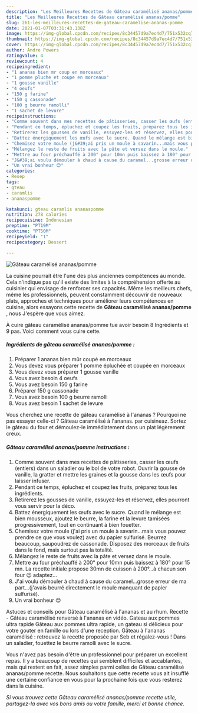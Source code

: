 ```yaml
---
description: "Les Meilleures Recettes de Gâteau caramélisé ananas/pomme"
title: "Les Meilleures Recettes de Gâteau caramélisé ananas/pomme"
slug: 261-les-meilleures-recettes-de-gateau-caramelise-ananas-pomme
date: 2021-01-07T03:31:43.138Z
image: https://img-global.cpcdn.com/recipes/8c34457d9a7ec4d7/751x532cq70/gateau-caramelise-ananaspomme-photo-principale-de-la-recette.jpg
thumbnail: https://img-global.cpcdn.com/recipes/8c34457d9a7ec4d7/751x532cq70/gateau-caramelise-ananaspomme-photo-principale-de-la-recette.jpg
cover: https://img-global.cpcdn.com/recipes/8c34457d9a7ec4d7/751x532cq70/gateau-caramelise-ananaspomme-photo-principale-de-la-recette.jpg
author: Andre Powers
ratingvalue: 4
reviewcount: 4
recipeingredient:
- "1 ananas bien mr coup en morceaux"
- "1 pomme pluche et coupe en morceaux"
- "1 gousse vanille"
- "4 oeufs"
- "150 g farine"
- "150 g cassonade"
- "100 g beurre ramolli"
- "1 sachet de levure"
recipeinstructions:
- "Comme souvent dans mes recettes de pâtisseries, casser les œufs (entiers) dans un saladier ou le bol de votre robot. Ouvrir la gousse de vanille, la gratter et mettre les graines et la gousse dans les œufs pour laisser infuser."
- "Pendant ce temps, épluchez et coupez les fruits, préparez tous les ingrédients."
- "Retirerez les gousses de vanille, essuyez-les et réservez, elles pourront vous servir pour la déco."
- "Battez énergiquement les œufs avec le sucre. Quand le mélange est bien mousseux, ajoutez le beurre, la farine et la levure tamisées progressivement, tout en continuant à bien fouetter."
- "Chemisez votre moule (j&#39;ai pris un moule à savarin...mais vous pouvez prendre ce que vous voulez) avec du papier sulfurisé. Beurrez beaucoup, saupoudrez de cassonade. Disposez des morceaux de fruits dans le fond, mais surtout pas la totalité."
- "Mélangez le reste de fruits avec la pâte et versez dans le moule."
- "Mettre au four préchauffé à 200° pour 10mn puis baissez à 180° pour 15 mn. La recette initiale propose 30mn de cuisson à 200°...à chacun son four 😉 adaptez..."
- "J&#39;ai voulu démouler à chaud à cause du caramel...grosse erreur de ma part...(j&#39;avais beurré directement le moule manquant de papier sulfurisé)."
- "Un vrai bonheur 😊"
categories:
- Resep
tags:
- gteau
- caramlis
- ananaspomme

katakunci: gteau caramlis ananaspomme 
nutrition: 278 calories
recipecuisine: Indonesian
preptime: "PT19M"
cooktime: "PT50M"
recipeyield: "1"
recipecategory: Dessert

---
```



![Gâteau caramélisé ananas/pomme](https://img-global.cpcdn.com/recipes/8c34457d9a7ec4d7/751x532cq70/gateau-caramelise-ananaspomme-photo-principale-de-la-recette.jpg)

La cuisine pourrait être l'une des plus anciennes compétences au monde. Cela n'indique pas qu'il existe des limites à la compréhension offerte au cuisinier qui envisage de renforcer ses capacités. Même les meilleurs chefs, même les professionnels, peuvent constamment découvrir de nouveaux plats, approches et techniques pour améliorer leurs compétences en cuisine, alors essayons cette recette de <strong> Gâteau caramélisé ananas/pomme </strong>, nous J'espère que vous aimez.

<!--inarticleads1-->

À cuire gâteau caramélisé ananas/pomme tue avoir besoin 8 Ingrédients et 9 pas. Voici comment vous cuire cette.

##### Ingrédients de gâteau caramélisé ananas/pomme :

1. Préparer 1 ananas bien mûr coupé en morceaux
1. Vous devez vous préparer 1 pomme épluchée et coupée en morceaux
1. Vous devez vous préparer 1 gousse vanille
1. Vous avez besoin 4 oeufs
1. Vous avez besoin 150 g farine
1. Préparer 150 g cassonade
1. Vous avez besoin 100 g beurre ramolli
1. Vous avez besoin 1 sachet de levure


Vous cherchez une recette de gâteau caramélisé à l&#39;ananas ? Pourquoi ne pas essayer celle-ci ? Gâteau caramélisé à l&#39;ananas. par cuisineaz. Sortez le gâteau du four et démoulez-le immédiatement dans un plat légèrement creux. 

<!--inarticleads2-->

##### Gâteau caramélisé ananas/pomme instructions :

1. Comme souvent dans mes recettes de pâtisseries, casser les œufs (entiers) dans un saladier ou le bol de votre robot. Ouvrir la gousse de vanille, la gratter et mettre les graines et la gousse dans les œufs pour laisser infuser.
1. Pendant ce temps, épluchez et coupez les fruits, préparez tous les ingrédients.
1. Retirerez les gousses de vanille, essuyez-les et réservez, elles pourront vous servir pour la déco.
1. Battez énergiquement les œufs avec le sucre. Quand le mélange est bien mousseux, ajoutez le beurre, la farine et la levure tamisées progressivement, tout en continuant à bien fouetter.
1. Chemisez votre moule (j&#39;ai pris un moule à savarin...mais vous pouvez prendre ce que vous voulez) avec du papier sulfurisé. Beurrez beaucoup, saupoudrez de cassonade. Disposez des morceaux de fruits dans le fond, mais surtout pas la totalité.
1. Mélangez le reste de fruits avec la pâte et versez dans le moule.
1. Mettre au four préchauffé à 200° pour 10mn puis baissez à 180° pour 15 mn. La recette initiale propose 30mn de cuisson à 200°...à chacun son four 😉 adaptez...
1. J&#39;ai voulu démouler à chaud à cause du caramel...grosse erreur de ma part...(j&#39;avais beurré directement le moule manquant de papier sulfurisé).
1. Un vrai bonheur 😊


Astuces et conseils pour Gâteau caramélisé à l&#39;ananas et au rhum. Recette - Gâteau caramélisé renversé à l&#39;ananas en vidéo. Gateau aux pommes ultra rapide Gâteau aux pommes ultra rapide, un gateau si délicieux pour votre gouter en famille ou lors d&#39;une reception. Gâteau à l&#39;ananas caramélisé : retrouvez la recette proposée par Seb et régalez-vous ! Dans un saladier, fouettez le beurre ramolli avec le sucre. 

<!--inarticleads1-->

<p>
Vous n'avez pas besoin d'être un professionnel pour préparer un excellent repas. Il y a beaucoup de recettes qui semblent difficiles et accablantes, mais qui restent en fait, assez simples parmi celles de Gâteau caramélisé ananas/pomme recette. Nous souhaitons que cette recette vous ait insufflé une certaine confiance en vous pour la prochaine fois que vous resterez dans la cuisine.
</p>

<p>
<i>Si vous trouvez cette Gâteau caramélisé ananas/pomme recette utile, partagez-la avec vos bons amis ou votre famille, merci et bonne chance.</i>
</p>
